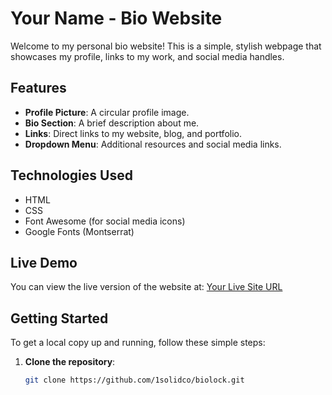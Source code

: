 # Your Name - Bio Website

Welcome to my personal bio website! This is a simple, stylish webpage that showcases my profile, links to my work, and social media handles.

## Features

- **Profile Picture**: A circular profile image.
- **Bio Section**: A brief description about me.
- **Links**: Direct links to my website, blog, and portfolio.
- **Dropdown Menu**: Additional resources and social media links.

## Technologies Used

- HTML
- CSS
- Font Awesome (for social media icons)
- Google Fonts (Montserrat)

## Live Demo

You can view the live version of the website at: [Your Live Site URL](https://your-live-site-url.com)

## Getting Started

To get a local copy up and running, follow these simple steps:

1. **Clone the repository**:
   ```bash
   git clone https://github.com/1solidco/biolock.git
